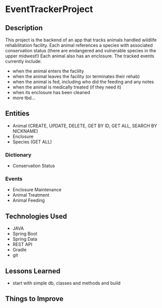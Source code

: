 # EventTrackerProject

## Description
This project is the backend of an app that tracks animals handled wildlife rehabilitation facility. Each animal references a species with associated conservation status (there are endangered and vulnerable species in the upper midwest!) Each animal also has an enclosure. The tracked events currently include:

- when the animal enters the facility
- when the animal leaves the facility (or terminates their rehab)
- when the animal is fed, including who did the feeding and any notes
- when the animal is medically treated (if they need it)
- when its enclosure has been cleaned
- more tbd...

## Entities
- Animal (CREATE, UPDATE, DELETE, GET BY ID, GET ALL, SEARCH BY NICKNAME)
- Enclosure
- Species (GET ALL)

### Dictionary
- Conservation Status

### Events
- Enclosure Maintenance
- Animal Treatment
- Animal Feeding

## Technologies Used
- JAVA
- Spring Boot
- Spring Data
- REST API
- Gradle
- git

## Lessons Learned
- start with simple db, classes and methods and build

## Things to Improve
